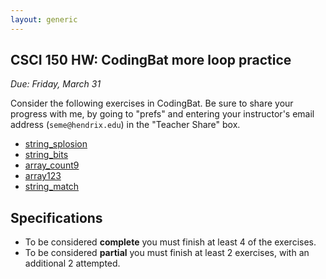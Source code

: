 ```yaml
---
layout: generic
---
```


CSCI 150 HW: CodingBat more loop practice
---------------------------------------------

*Due: Friday, March 31*

Consider the following exercises in CodingBat.  Be
sure to share your progress with me, by going to "prefs" and entering
your instructor's email address (`seme@hendrix.edu`) in the "Teacher Share" box.

- [string_splosion](https://codingbat.com/prob/p118366)
- [string_bits](https://codingbat.com/prob/p113152)
- [array_count9](https://codingbat.com/prob/p166170)
- [array123](https://codingbat.com/prob/p193604)
- [string_match](https://codingbat.com/prob/p182414)


## Specifications

- To be considered **complete** you must finish at least 4 of the exercises.
- To be considered **partial** you must finish at least 2 exercises, with an additional 2 attempted.
